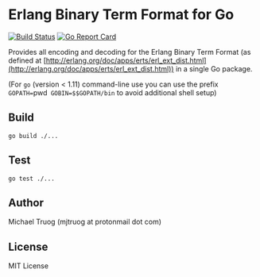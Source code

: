 Erlang Binary Term Format for Go
================================

[![Build Status](https://secure.travis-ci.org/okeuday/erlang_go.svg?branch=master)](http://travis-ci.org/okeuday/erlang_go) [![Go Report Card](https://goreportcard.com/badge/github.com/okeuday/erlang_go?maxAge=3600)](https://goreportcard.com/report/github.com/okeuday/erlang_go)

Provides all encoding and decoding for the Erlang Binary Term Format
(as defined at [http://erlang.org/doc/apps/erts/erl_ext_dist.html](http://erlang.org/doc/apps/erts/erl_ext_dist.html))
in a single Go package.

(For `go` (version < 1.11) command-line use you can use the prefix
 `GOPATH=`pwd` GOBIN=$$GOPATH/bin` to avoid additional shell setup)

Build
-----

    go build ./...

Test
----

    go test ./...

Author
------

Michael Truog (mjtruog at protonmail dot com)

License
-------

MIT License

